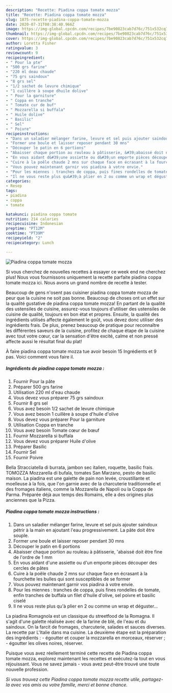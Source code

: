 ```yaml
---
description: "Recette: Piadina coppa tomate mozza"
title: "Recette: Piadina coppa tomate mozza"
slug: 1875-recette-piadina-coppa-tomate-mozza
date: 2020-07-31T00:38:40.966Z
image: https://img-global.cpcdn.com/recipes/7be90823cab7d76c/751x532cq70/piadina-coppa-tomate-mozza-photo-principale-de-la-recette.jpg
thumbnail: https://img-global.cpcdn.com/recipes/7be90823cab7d76c/751x532cq70/piadina-coppa-tomate-mozza-photo-principale-de-la-recette.jpg
cover: https://img-global.cpcdn.com/recipes/7be90823cab7d76c/751x532cq70/piadina-coppa-tomate-mozza-photo-principale-de-la-recette.jpg
author: Loretta Fisher
ratingvalue: 3
reviewcount: 9
recipeingredient:
- " Pour la pte"
- "500 grs farine"
- "220 ml deau chaude"
- "75 grs saindoux"
- "8 grs sel"
- "1/2 sachet de levure chimique"
- "1 cuillère à soupe dhuile dolive"
- " Pour la garniture"
- " Coppa en tranche"
- " Tomate cur de buf"
- " Mozzarella si buffala"
- " Huile dolive"
- " Basilic"
- " Sel"
- " Poivre"
recipeinstructions:
- "Dans un saladier mélanger farine, levure et sel puis ajouter saindoux pétrir à la main en ajoutant l&#39;eau progressivement. La pâte doit être souple."
- "Former une boule et laisser reposer pendant 30 mns"
- "Découper le patin en 6 portions"
- "Abaisser chaque portion au rouleau à pâtisserie, &#39;abaissé doit être fine de l&#39;ordre de 1 mm"
- "En vous aidant d&#39;une assiette ou d&#39;un emporte pièces découper des cercles de pâtes"
- "Cuire à la poêle chaude 2 mns sur chaque face en écrasant à la fourchette les bulles qui sont susceptibles de se former"
- "Vous pouvez maintenant garnir vos piadina à votre envie."
- "Pour les miennes : tranches de coppa, puis fines rondelles de tomate, enfin tranches de buffala un filet d&#39;huile d&#39;olive, sel poivre et basilic ciselé"
- "Il ne vous reste plus qu&#39;à plier en 2 ou comme un wrap et déguster..."
categories:
- Resep
tags:
- piadina
- coppa
- tomate

katakunci: piadina coppa tomate 
nutrition: 214 calories
recipecuisine: Indonesian
preptime: "PT12M"
cooktime: "PT39M"
recipeyield: "2"
recipecategory: Lunch

---
```



![Piadina coppa tomate mozza](https://img-global.cpcdn.com/recipes/7be90823cab7d76c/751x532cq70/piadina-coppa-tomate-mozza-photo-principale-de-la-recette.jpg)

Si vous cherchez de nouvelles recettes à essayer ce week end ne cherchez plus! Nous vous fournissons uniquement la recette parfaite piadina coppa tomate mozza ici. Nous avons un grand nombre de recette à tester.

Beaucoup de gens n'osent pas cuisiner piadina coppa tomate mozza de peur que la cuisine ne soit pas bonne. Beaucoup de choses ont un effet sur la qualité gustative de piadina coppa tomate mozza! En partant de la qualité des ustensiles de cuisine, assurez-vous toujours d'utiliser des ustensiles de cuisine de qualité, toujours en bon état et propres. Ensuite, la qualité des ingrédients utilisés affecte également le goût, vous devez donc utiliser des ingrédients frais. De plus, prenez beaucoup de pratique pour reconnaître les différentes saveurs de la cuisine, profitez de chaque étape de la cuisine avec tout votre cœur, car la sensation d'être excité, calme et non pressé affecte aussi le résultat final du plat!

<!--inarticleads1-->

À faire piadina coppa tomate mozza tue avoir besoin 15 Ingrédients et 9 pas. Voici comment vous faire il.

##### Ingrédients de piadina coppa tomate mozza :

1. Fournir  Pour la pâte
1. Préparer 500 grs farine
1. Utilisation 220 ml d&#39;eau chaude
1. Vous devez vous préparer 75 grs saindoux
1. Fournir 8 grs sel
1. Vous avez besoin 1/2 sachet de levure chimique
1. Vous avez besoin 1 cuillère à soupe d&#39;huile d&#39;olive
1. Vous devez vous préparer  Pour la garniture
1. Utilisation  Coppa en tranche
1. Vous avez besoin  Tomate cœur de bœuf
1. Fournir  Mozzarella si buffala
1. Vous devez vous préparer  Huile d&#39;olive
1. Préparer  Basilic
1. Fournir  Sel
1. Fournir  Poivre


Bella Stracciatella di burrata, jambon sec italien, roquette, basilic frais. TOMOZZA Mozzarella di bufala, tomates San Marzano, pesto de basilic maison. La piadina est une galette de pain non levée, croustillante et moelleuse à la fois, que l&#39;on garnie avec de la charcuterie traditionnelle et des fromages italiens, comme la Mozzarella de Napoli ou la Coppa de Parma. Préparée déjà aux temps des Romains, elle a des origines plus anciennes que la Pizza. 

<!--inarticleads2-->

##### Piadina coppa tomate mozza instructions :

1. Dans un saladier mélanger farine, levure et sel puis ajouter saindoux pétrir à la main en ajoutant l&#39;eau progressivement. La pâte doit être souple.
1. Former une boule et laisser reposer pendant 30 mns
1. Découper le patin en 6 portions
1. Abaisser chaque portion au rouleau à pâtisserie, &#39;abaissé doit être fine de l&#39;ordre de 1 mm
1. En vous aidant d&#39;une assiette ou d&#39;un emporte pièces découper des cercles de pâtes
1. Cuire à la poêle chaude 2 mns sur chaque face en écrasant à la fourchette les bulles qui sont susceptibles de se former
1. Vous pouvez maintenant garnir vos piadina à votre envie.
1. Pour les miennes : tranches de coppa, puis fines rondelles de tomate, enfin tranches de buffala un filet d&#39;huile d&#39;olive, sel poivre et basilic ciselé
1. Il ne vous reste plus qu&#39;à plier en 2 ou comme un wrap et déguster...


La piadina Romagnola est un classique du streetfood de la Romagna. Il s&#39;agit d&#39;une galette réalisée avec de la farine de blé, de l&#39;eau et du saindoux. On la farcit de fromages, charcuterie, salades et sauces diverses. La recette par L&#39;Italie dans ma cuisine. La deuxième étape est la préparation des ingrédients : - égoutter et couper la mozzarella en morceaux, réserver ; - égoutter les olives noires, réserver. 

<!--inarticleads1-->

<p>
Puisque vous avez réellement terminé cette recette de Piadina coppa tomate mozza, explorez maintenant les recettes et exécutez-la tout en vous réjouissant. Vous ne savez jamais - vous avez peut-être trouvé une toute nouvelle profession.
</p>

<p>
<i>Si vous trouvez cette Piadina coppa tomate mozza recette utile, partagez-la avec vos amis ou votre famille, merci et bonne chance.</i>
</p>
